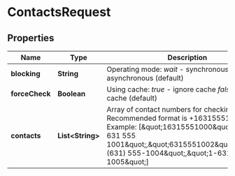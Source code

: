 

# ContactsRequest


## Properties

| Name | Type | Description | Notes |
|------------ | ------------- | ------------- | -------------|
|**blocking** | **String** | Operating mode:  *wait* - synchronous  *no_wait* - asynchronous (default) |  [optional] |
|**forceCheck** | **Boolean** | Using cache:  *true* - ignore cache  *false* - use cache (default) |  [optional] |
|**contacts** | **List&lt;String&gt;** | Array of contact numbers for checking. Recommended format is +16315551001  Example:  [\&quot;16315551000\&quot;,\&quot;+1 631 555 1001\&quot;,\&quot;6315551002\&quot;,\&quot;+1 (631) 555-1004\&quot;,\&quot;1-631-555-1005\&quot;] |  |



